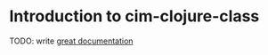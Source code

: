 # Introduction to cim-clojure-class

TODO: write [great documentation](http://jacobian.org/writing/great-documentation/what-to-write/)
